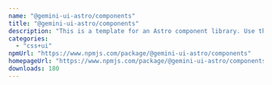 ```yaml
---
name: "@gemini-ui-astro/components"
title: "@gemini-ui-astro/components"
description: "This is a template for an Astro component library. Use this template for writing components to use in multiple projects or publish to NPM."
categories:
  - "css+ui"
npmUrl: "https://www.npmjs.com/package/@gemini-ui-astro/components"
homepageUrl: "https://www.npmjs.com/package/@gemini-ui-astro/components"
downloads: 180
---
```

